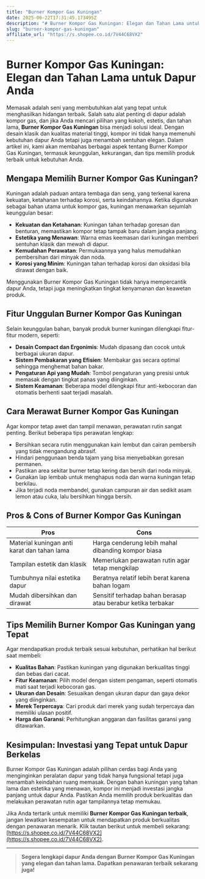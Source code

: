 ```yaml
---
title: "Burner Kompor Gas Kuningan"
date: 2025-06-22T17:31:45.173495Z
description: "# Burner Kompor Gas Kuningan: Elegan dan Tahan Lama untuk Dapur Anda..."
slug: "burner-kompor-gas-kuningan"
affiliate_url: "https://s.shopee.co.id/7V44C68VX2"
---
```

# Burner Kompor Gas Kuningan: Elegan dan Tahan Lama untuk Dapur Anda

Memasak adalah seni yang membutuhkan alat yang tepat untuk menghasilkan hidangan terbaik. Salah satu alat penting di dapur adalah kompor gas, dan jika Anda mencari pilihan yang kokoh, estetis, dan tahan lama, **Burner Kompor Gas Kuningan** bisa menjadi solusi ideal. Dengan desain klasik dan kualitas material tinggi, kompor ini tidak hanya memenuhi kebutuhan dapur Anda tetapi juga menambah sentuhan elegan. Dalam artikel ini, kami akan membahas berbagai aspek tentang Burner Kompor Gas Kuningan, termasuk keunggulan, kekurangan, dan tips memilih produk terbaik untuk kebutuhan Anda.

## Mengapa Memilih Burner Kompor Gas Kuningan?

Kuningan adalah paduan antara tembaga dan seng, yang terkenal karena kekuatan, ketahanan terhadap korosi, serta keindahannya. Ketika digunakan sebagai bahan utama untuk kompor gas, kuningan menawarkan sejumlah keunggulan besar:

- **Kekuatan dan Ketahanan**: Kuningan tahan terhadap goresan dan benturan, memastikan kompor tetap tampak baru dalam jangka panjang.
- **Estetika yang Menawan**: Warna emas keemasan dari kuningan memberi sentuhan klasik dan mewah di dapur.
- **Kemudahan Perawatan**: Permukaannya yang halus memudahkan pembersihan dari minyak dan noda.
- **Korosi yang Minim**: Kuningan tahan terhadap korosi dan oksidasi bila dirawat dengan baik.

Menggunakan Burner Kompor Gas Kuningan tidak hanya mempercantik dapur Anda, tetapi juga meningkatkan tingkat kenyamanan dan keawetan produk.

## Fitur Unggulan Burner Kompor Gas Kuningan

Selain keunggulan bahan, banyak produk burner kuningan dilengkapi fitur-fitur modern, seperti:

- **Desain Compact dan Ergonimis**: Mudah dipasang dan cocok untuk berbagai ukuran dapur.
- **Sistem Pembakaran yang Efisien**: Membakar gas secara optimal sehingga menghemat bahan bakar.
- **Pengaturan Api yang Mudah**: Tombol pengaturan yang presisi untuk memasak dengan tingkat panas yang diinginkan.
- **Sistem Keamanan**: Beberapa model dilengkapi fitur anti-kebocoran dan otomatis berhenti saat terjadi masalah.

## Cara Merawat Burner Kompor Gas Kuningan

Agar kompor tetap awet dan tampil menawan, perawatan rutin sangat penting. Berikut beberapa tips perawatan lengkap:

- Bersihkan secara rutin menggunakan kain lembut dan cairan pembersih yang tidak mengandung abrasif.
- Hindari penggunaan benda tajam yang bisa menyebabkan goresan permanen.
- Pastikan area sekitar burner tetap kering dan bersih dari noda minyak.
- Gunakan lap lembab untuk menghapus noda dan warna kuningan tetap berkilau.
- Jika terjadi noda membandel, gunakan campuran air dan sedikit asam lemon atau cuka, lalu bersihkan hingga bersih.

## Pros & Cons of Burner Kompor Gas Kuningan

| Pros                                     | Cons                                    |
|------------------------------------------|-----------------------------------------|
| Material kuningan anti karat dan tahan lama | Harga cenderung lebih mahal dibanding kompor biasa |
| Tampilan estetik dan klasik             | Memerlukan perawatan rutin agar tetap mengkilap |
| Tumbuhnya nilai estetika dapur        | Beratnya relatif lebih berat karena bahan logam |
| Mudah dibersihkan dan dirawat          | Sensitif terhadap bahan berasap atau berabur ketika terbakar |

## Tips Memilih Burner Kompor Gas Kuningan yang Tepat

Agar mendapatkan produk terbaik sesuai kebutuhan, perhatikan hal berikut saat membeli:

- **Kualitas Bahan**: Pastikan kuningan yang digunakan berkualitas tinggi dan bebas dari cacat.
- **Fitur Keamanan**: Pilih model dengan sistem pengaman, seperti otomatis mati saat terjadi kebocoran gas.
- **Ukuran dan Desain**: Sesuaikan dengan ukuran dapur dan gaya dekor yang diinginkan.
- **Merek Terpercaya**: Cari produk dari merek yang sudah terpercaya dan memiliki ulasan positif.
- **Harga dan Garansi**: Perhitungkan anggaran dan fasilitas garansi yang ditawarkan.

## Kesimpulan: Investasi yang Tepat untuk Dapur Berkelas

Burner Kompor Gas Kuningan adalah pilihan cerdas bagi Anda yang menginginkan peralatan dapur yang tidak hanya fungsional tetapi juga menambah keindahan ruang memasak. Dengan bahan kuningan yang tahan lama dan estetika yang menawan, kompor ini menjadi investasi jangka panjang untuk dapur Anda. Pastikan Anda memilih produk berkualitas dan melakukan perawatan rutin agar tampilannya tetap memukau.

Jika Anda tertarik untuk memiliki **Burner Kompor Gas Kuningan terbaik**, jangan lewatkan kesempatan untuk mendapatkan produk berkualitas dengan penawaran menarik. Klik tautan berikut untuk membeli sekarang: [https://s.shopee.co.id/7V44C68VX2](https://s.shopee.co.id/7V44C68VX2).

---

> **Segera lengkapi dapur Anda dengan Burner Kompor Gas Kuningan yang elegan dan tahan lama. Dapatkan penawaran terbaik sekarang juga!**